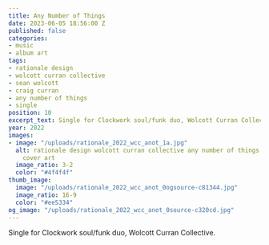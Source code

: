 ```yaml
---
title: Any Number of Things
date: 2023-06-05 18:56:00 Z
published: false
categories:
- music
- album art
tags:
- rationale design
- wolcott curran collective
- sean wolcott
- craig curran
- any number of things
- single
position: 10
excerpt_text: Single for Clockwork soul/funk duo, Wolcott Curran Collective.
year: 2022
images:
- image: "/uploads/rationale_2022_wcc_anot_1a.jpg"
  alt: rationale design wolcott curran collective any number of things 2022 single
    cover art
  image_ratio: 3-2
  color: "#4f4f4f"
thumb_image:
  image: "/uploads/rationale_2022_wcc_anot_0ogsource-c81344.jpg"
  image_ratio: 16-9
  color: "#ee5334"
og_image: "/uploads/rationale_2022_wcc_anot_0source-c320cd.jpg"
---
```


Single for Clockwork soul/funk duo, Wolcott Curran Collective.